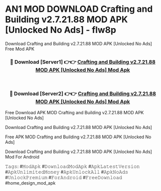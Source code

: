 # AN1 MOD DOWNLOAD Crafting and Building v2.7.21.88 MOD APK [Unlocked No Ads] - flw8p
Download Crafting and Building v2.7.21.88 MOD APK [Unlocked No Ads] Free Mod APK

<div align="center">
<h3>🔴 Download [Server1] 👉👉 <a href="https://apk-comot.site?title=Crafting_and_Building_v2.7.21.88_MOD_APK_[Unlocked_No_Ads]">Crafting and Building v2.7.21.88 MOD APK [Unlocked No Ads] Mod Apk</a></h3><br>

<h3>🔴 Download [Server2] 👉👉 <a href="https://apk-comot.site?title=Crafting_and_Building_v2.7.21.88_MOD_APK_[Unlocked_No_Ads]">Crafting and Building v2.7.21.88 MOD APK [Unlocked No Ads] Mod Apk</a></h3>
</div>


Free Download APK MOD Crafting and Building v2.7.21.88 MOD APK [Unlocked No Ads]

Download Crafting and Building v2.7.21.88 MOD APK [Unlocked No Ads] 

Free APK MOD Crafting and Building v2.7.21.88 MOD APK [Unlocked No Ads] 

Download Crafting and Building v2.7.21.88 MOD APK [Unlocked No Ads] Mod For Android

𝚃𝚊𝚐𝚜: #𝙼𝚘𝚍𝙰𝚙𝚔 #𝙳𝚘𝚠𝚗𝚕𝚘𝚊𝚍𝙼𝚘𝚍𝙰𝚙𝚔 #𝙰𝚙𝚔𝙻𝚊𝚝𝚎𝚜𝚝𝚅𝚎𝚛𝚜𝚒𝚘𝚗 #𝙰𝚙𝚔𝚄𝚗𝚕𝚒𝚖𝚒𝚝𝚎𝚍𝙼𝚘𝚗𝚎𝚢 #𝙰𝚙𝚔𝚄𝚗𝚕𝚘𝚌𝚔𝙰𝚕𝚕 #𝙰𝚙𝚔𝙽𝚘𝙰𝚍𝚜 #𝚄𝚗𝚕𝚘𝚌𝚔𝙿𝚛𝚎𝚖𝚒𝚞𝚖 #𝙵𝚘𝚛𝙰𝚗𝚍𝚛𝚘𝚒𝚍 #𝙵𝚛𝚎𝚎𝙳𝚘𝚠𝚗𝚕𝚘𝚊𝚍 #home_design_mod_apk